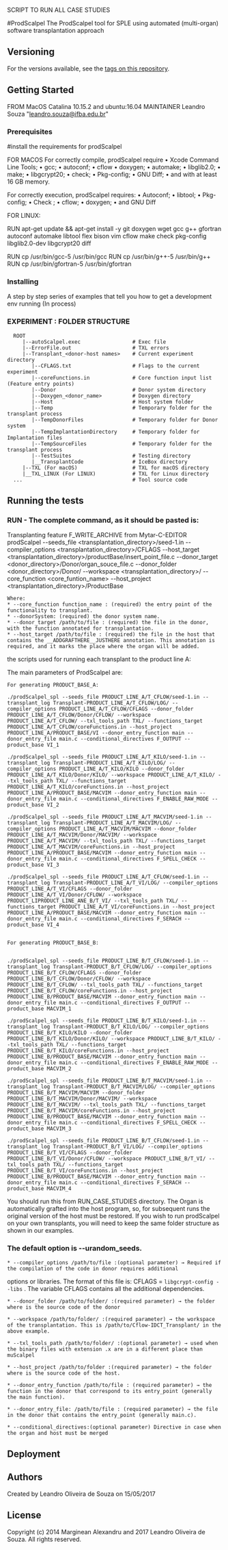 SCRIPT TO RUN ALL CASE STUDIES

#ProdScalpel
   The ProdScalpel tool for SPLE using automated (multi-organ) software transplantation approach

## Versioning

For the versions available, see the [tags on this repository](https://github.com/autotransplantation-spl/foundry.github.io/blob/main/prodScalpel/prodScalpel). 

## Getting Started

FROM MacOS Catalina 10.15.2 and ubuntu:16.04
MAINTAINER Leandro Souza "leandro.souza@ifba.edu.br"

### Prerequisites

#install the requirements for prodScalpel

FOR MACOS
    For correctly compile, prodScalpel require
    • Xcode Command Line Tools;
    • gcc;
    • autoconf;
    • cflow
    • doxygen;
    • automake;
    • libglib2.0;
    • make;
    • libgcrypt20;
    • check;
    • Pkg-config;
    • GNU Diff;
    • and with at least 16 GB memory.

For correctly execution, prodScalpel requires:
    • Autoconf;
    • libtool;
    • Pkg-config;
    • Check ;
    • cflow;
    • doxygen;
    • and GNU Diff

FOR LINUX:

RUN apt-get update && apt-get install -y git doxygen wget gcc g++ gfortran autoconf automake libtool flex bison vim cflow make check pkg-config libglib2.0-dev libgcrypt20 diff

RUN cp /usr/bin/gcc-5 /usr/bin/gcc 
RUN cp /usr/bin/g++-5 /usr/bin/g++
RUN cp /usr/bin/gfortran-5 /usr/bin/gfortran

### Installing

A step by step series of examples that tell you how to get a development env running (In process)

### EXPERIMENT : FOLDER STRUCTURE
      ROOT
         |--autoScalpel.exec                 # Exec file
         |--ErrorFile.out                    # TXL errors
         |--Transplant_<donor-host names>    # Current experiment directory
            |--CFLAGS.txt                    # Flags to the current experiment
            |--coreFunctions.in              # Core function input list (Feature entry points)
            |--Donor                         # Donor system directory
            |--Doxygen_<donor_name>          # Doxygen directory
            |--Host                          # Host system folder
            |--Temp                          # Temporary folder for the transplant process
            |--TempDonorFiles                # Temporary folder for Donor system
            |--TempImplantationDirectory     # Temporary folder for Implantation files
            |--TempSourceFiles               # Temporary folder for the transplant process
            |--TestSuites                    # Testing directory
            |__TransplantCode                # IceBox directory
         |--TXL (For macOS)                  # TXL for macOS directory
         |__TXL_LINUX (For LINUX)            # TXL for Linux directory
      ...                                    # Tool source code

## Running the tests

### RUN - The complete command, as it should be pasted is:

Transplanting feature F_WRITE_ARCHIVE from Mytar-C-EDITOR
    prodScalpel --seeds_file <transplantation_directory>/seed-1.in --compiler_options <transplantation_directory>/CFLAGS --host_target <transplantation_directory>/productBase/insert_point_file.c --donor_target <donor_directory>/Donor/organ_souce_file.c --donor_folder <donor_directory>/Donor/ --workspace <transplantation_directory>/ --core_function <core_funtion_name> --host_project <transplantation_directory>/ProductBase

    Where:
    * --core_function function_name : (required) the entry point of the functionality to transplant.
    * --donorSystem: (required) the donor system name.
    * --donor_target /path/to/file : (required) the file in the donor, with the function annotated for transplantation.
    * --host_target /path/to/file : (required) the file in the host that contains the __ADDGRAFTHERE__JUSTHERE annotation. This annotation is required, and it marks the place where the organ will be added.

the scripts used for running each transplant to the product line A:

The main parameters of ProdScalpel are:

    For generating PRODUCT_BASE_A:

    ./prodScalpel_spl --seeds_file PRODUCT_LINE_A/T_CFLOW/seed-1.in --transplant_log Transplant-PRODUCT_LINE_A/T_CFLOW/LOG/ --compiler_options PRODUCT_LINE_A/T_CFLOW/CFLAGS --donor_folder PRODUCT_LINE_A/T_CFLOW/Donor/CFLOW/ --workspace PRODUCT_LINE_A/T_CFLOW/ --txl_tools_path TXL/ --functions_target PRODUCT_LINE_A/T_CFLOW/coreFunctions.in --host_project PRODUCT_LINE_A/PRODUCT_BASE/VI --donor_entry_function main --donor_entry_file main.c --conditional_directives F_OUTPUT --product_base VI_1 

    ./prodScalpel_spl --seeds_file PRODUCT_LINE_A/T_KILO/seed-1.in --transplant_log Transplant-PRODUCT_LINE_A/T_KILO/LOG/ --compiler_options PRODUCT_LINE_A/T_KILO/KILO --donor_folder PRODUCT_LINE_A/T_KILO/Donor/KILO/ --workspace PRODUCT_LINE_A/T_KILO/ --txl_tools_path TXL/ --functions_target PRODUCT_LINE_A/T_KILO/coreFunctions.in --host_project PRODUCT_LINE_A/PRODUCT_BASE/MACVIM --donor_entry_function main --donor_entry_file main.c --conditional_directives F_ENABLE_RAW_MODE --product_base VI_2 

    ./prodScalpel_spl --seeds_file PRODUCT_LINE_A/T_MACVIM/seed-1.in --transplant_log Transplant-PRODUCT_LINE_A/T_MACVIM/LOG/ --compiler_options PRODUCT_LINE_A/T_MACVIM/MACVIM --donor_folder PRODUCT_LINE_A/T_MACVIM/Donor/MACVIM/ --workspace PRODUCT_LINE_A/T_MACVIM/ --txl_tools_path TXL/ --functions_target PRODUCT_LINE_A/T_MACVIM/coreFunctions.in --host_project PRODUCT_LINE_A/PRODUCT_BASE/MACVIM --donor_entry_function main --donor_entry_file main.c --conditional_directives F_SPELL_CHECK --product_base VI_3

    ./prodScalpel_spl --seeds_file PRODUCT_LINE_A/T_CFLOW/seed-1.in --transplant_log Transplant-PRODUCT_LINE_A/T_VI/LOG/ --compiler_options PRODUCT_LINE_A/T_VI/CFLAGS --donor_folder PRODUCT_LINE_A/T_VI/Donor/CFLOW/ --workspace PRODUCT_LIPRODUCT_LINE_ANE_B/T_VI/ --txl_tools_path TXL/ --functions_target PRODUCT_LINE_A/T_VI/coreFunctions.in --host_project PRODUCT_LINE_A/PRODUCT_BASE/MACVIM --donor_entry_function main --donor_entry_file main.c --conditional_directives F_SERACH --product_base VI_4 


    For generating PRODUCT_BASE_B:


    ./prodScalpel_spl --seeds_file PRODUCT_LINE_B/T_CFLOW/seed-1.in --transplant_log Transplant-PRODUCT_B/T_CFLOW/LOG/ --compiler_options PRODUCT_LINE_B/T_CFLOW/CFLAGS --donor_folder PRODUCT_LINE_B/T_CFLOW/Donor/CFLOW/ --workspace PRODUCT_LINE_B/T_CFLOW/ --txl_tools_path TXL/ --functions_target PRODUCT_LINE_B/T_CFLOW/coreFunctions.in --host_project PRODUCT_LINE_B/PRODUCT_BASE/MACVIM --donor_entry_function main --donor_entry_file main.c --conditional_directives F_OUTPUT --product_base MACVIM_1 

    ./prodScalpel_spl --seeds_file PRODUCT_LINE_B/T_KILO/seed-1.in --transplant_log Transplant-PRODUCT_B/T_KILO/LOG/ --compiler_options PRODUCT_LINE_B/T_KILO/KILO --donor_folder PRODUCT_LINE_B/T_KILO/Donor/KILO/ --workspace PRODUCT_LINE_B/T_KILO/ --txl_tools_path TXL/ --functions_target PRODUCT_LINE_B/T_KILO/coreFunctions.in --host_project PRODUCT_LINE_B/PRODUCT_BASE/MACVIM --donor_entry_function main --donor_entry_file main.c --conditional_directives F_ENABLE_RAW_MODE --product_base MACVIM_2 

    ./prodScalpel_spl --seeds_file PRODUCT_LINE_B/T_MACVIM/seed-1.in --transplant_log Transplant-PRODUCT_B/T_MACVIM/LOG/ --compiler_options PRODUCT_LINE_B/T_MACVIM/MACVIM --donor_folder PRODUCT_LINE_B/T_MACVIM/Donor/MACVIM/ --workspace PRODUCT_LINE_B/T_MACVIM/ --txl_tools_path TXL/ --functions_target PRODUCT_LINE_B/T_MACVIM/coreFunctions.in --host_project PRODUCT_LINE_B/PRODUCT_BASE/MACVIM --donor_entry_function main --donor_entry_file main.c --conditional_directives F_SPELL_CHECK --product_base MACVIM_3

    ./prodScalpel_spl --seeds_file PRODUCT_LINE_B/T_CFLOW/seed-1.in --transplant_log Transplant-PRODUCT_B/T_VI/LOG/ --compiler_options PRODUCT_LINE_B/T_VI/CFLAGS --donor_folder PRODUCT_LINE_B/T_VI/Donor/CFLOW/ --workspace PRODUCT_LINE_B/T_VI/ --txl_tools_path TXL/ --functions_target PRODUCT_LINE_B/T_VI/coreFunctions.in --host_project PRODUCT_LINE_B/PRODUCT_BASE/MACVIM --donor_entry_function main --donor_entry_file main.c --conditional_directives F_SERACH --product_base MACVIM_4 

You should run this from RUN_CASE_STUDIES directory. The Organ is automatically grafted into the host program, so, for subsequent 
runs the original version of the host must be restored. If you wish to run prodScalpel on your own transplants, you will 
need to keep the same folder structure as shown in our examples. 


### The default option is --urandom_seeds.

    * --compiler_options /path/to/file :(optional parameter) → Required if the compilation of the code in donor requires additional 
options or libraries. The format of this file is: CFLAGS = `libgcrypt-config --libs` . The variable CFLAGS contains all the additional dependencies.

    * --donor_folder /path/to/folder/ :(required parameter) → the folder where is the source code of the donor

    * --workspace /path/to/folder/ :(required parameter) → the workspace of the transplantation. This is /path/to/Cflow-IDCT_Transplant/ in the above example.

    * --txl_tools_path /path/to/folder/ :(optional parameter) → used when the binary files with extension .x are in a different place than muScalpel

    * --host_project /path/to/folder :(required parameter) → the folder where is the source code of the host.

    * --donor_entry_function /path/to/file : (required parameter) → the function in the donor that correspond to its entry_point (generally  the main function).

    * --donor_entry_file: /path/to/file : (required parameter) → the file in the donor that contains the entry_point (generally main.c).

    * --conditional_directives:(optional parameter) Directive in case when the organ and host must be merged

## Deployment

## Authors
 Created by Leandro Oliveira de Souza  on 15/05/2017

## License
 Copyright (c) 2014 Marginean Alexandru and 2017 Leandro Oliveira de Souza. All rights reserved.
